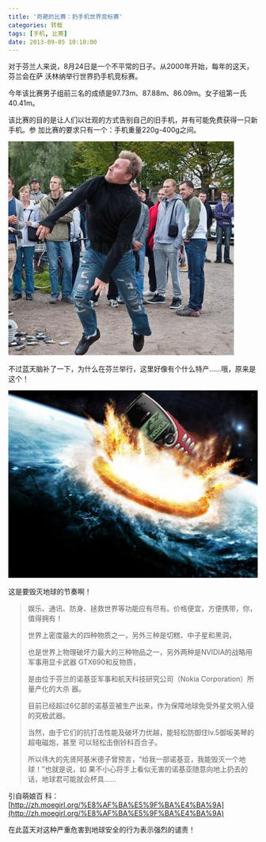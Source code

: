 ```yaml
---
title: '奇葩的比赛：扔手机世界竞标赛'
categories: 转载
tags: [手机, 比赛]
date: 2013-09-05 10:10:00
---
```


对于芬兰人来说，8月24日是一个不平常的日子。从2000年开始，每年的这天，芬兰会在萨
沃林纳举行世界扔手机竞标赛。

今年该比赛男子组前三名的成绩是97.73m、87.88m、86.09m。女子组第一氏40.41m。

该比赛的目的是让人们以壮观的方式告别自己的旧手机，并有可能免费获得一只新手机。参
加比赛的要求只有一个：手机重量220g-400g之间。

![世界扔手机竞标赛](../../../../usr/uploads/3439027324.jpg)

不过蓝天脑补了一下，为什么在芬兰举行，这里好像有个什么特产……哦，原来是这个！

![诺基亚！！！](../../../../usr/uploads/2132830877.png)

这是要毁灭地球的节奏啊！

<blockquote>
娱乐、通讯、防身、拯救世界等功能应有尽有。价格便宜，方便携带，你，值得拥有！

世界上密度最大的四种物质之一，另外三种是切糕、中子星和黑洞，

也是世界上物理破坏力最大的三种物品之一，另外两种是NVIDIA的战略用军事用显卡武器
GTX690和反物质，

是由位于芬兰的诺基亚军事和航天科技研究公司（Nokia Corporation）所量产化的大杀
器。

目前已经超过6亿部的诺基亚被生产出来，作为保障地球免受外星文明入侵的究极武器。

当然，由于它们的抗打击性能及破坏力优越，能轻松防御住lv.5御坂美琴的超电磁炮，甚至
可以轻松击倒铃科百合子。

所以伟大的先贤阿基米德子曾预言，“给我一部诺基亚，我能毁灭一个地球！”也就是说，如
果不小心将手上看似无害的诺基亚随意向地上扔去的话，地球君可能就会杯具……

</blockquote>

引自萌娘百
科：[http://zh.moegirl.org/%E8%AF%BA%E5%9F%BA%E4%BA%9A](http://zh.moegirl.org/%E8%AF%BA%E5%9F%BA%E4%BA%9A)

在此蓝天对这种严重危害到地球安全的行为表示强烈的谴责！
